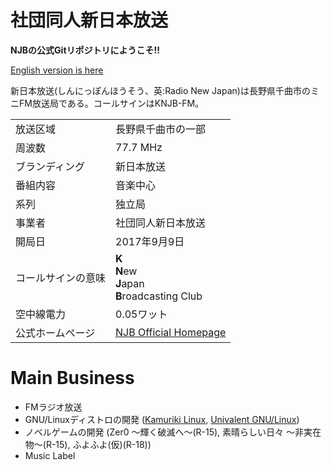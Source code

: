 # 社団同人新日本放送

**NJBの公式Gitリポジトリにようこそ!!**

[English version is here](README.md)

新日本放送(しんにっぽんほうそう、英:Radio New Japan)は長野県千曲市のミニFM放送局である。コールサインはKNJB-FM。

|||
|:----|----|
|放送区域|長野県千曲市の一部|
|周波数|77.7 MHz|
|ブランディング|新日本放送|
|番組内容|音楽中心|
|系列|独立局|
|事業者|社団同人新日本放送|
|開局日|2017年9月9日|
|コールサインの意味|**K**<br>**N**ew<br>**J**apan<br>**B**roadcasting Club|
|空中線電力|0.05ワット|
|公式ホームページ|[NJB Official Homepage](https://njb-fm.github.io)

# Main Business
* FMラジオ放送
* GNU/Linuxディストロの開発 ([Kamuriki Linux](https://github.com/njb-fm/kamuriki), [Univalent GNU/Linux](https://github.com/njb-fm/univalent))
* ノベルゲームの開発 (Zer0 ～輝く破滅へ～(R-15), 素晴らしい日々 ～非実在物～(R-15), ふよふよ(仮)(R-18))
* Music Label
